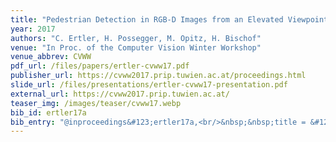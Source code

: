 ```yaml
---
title: "Pedestrian Detection in RGB-D Images from an Elevated Viewpoint"
year: 2017
authors: "C. Ertler, H. Possegger, M. Opitz, H. Bischof"
venue: "In Proc. of the Computer Vision Winter Workshop"
venue_abbrev: CVWW
pdf_url: /files/papers/ertler-cvww17.pdf
publisher_url: https://cvww2017.prip.tuwien.ac.at/proceedings.html
slide_url: /files/presentations/ertler-cvww17-presentation.pdf
external_url: https://cvww2017.prip.tuwien.ac.at/
teaser_img: /images/teaser/cvww17.webp
bib_id: ertler17a
bib_entry: "@inproceedings&#123;ertler17a,<br/>&nbsp;&nbsp;title = &#123;Pedestrian Detection in RGB-D Images from an Elevated Viewpoint&#125;,<br/>&nbsp;&nbsp;author = &#123;Christian Ertler and Horst Possegger and Michael Opitz and Horst Bischof&#125;,<br/>&nbsp;&nbsp;booktitle = &#123;Proc. of the Computer Vision Winter Workshop (CVWW)&#125;,<br/>&nbsp;&nbsp;year = &#123;2017&#125;<br/>&#125;"
---
```

